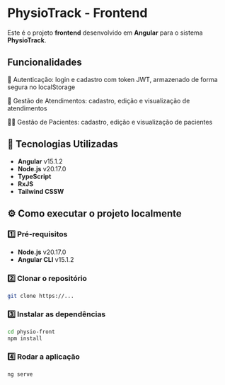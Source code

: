 # PhysioTrack - Frontend

Este é o projeto **frontend** desenvolvido em **Angular** para o sistema **PhysioTrack**.

##  Funcionalidades
🔐 Autenticação: login e cadastro com token JWT, armazenado de forma segura no localStorage

📝 Gestão de Atendimentos: cadastro, edição e visualização de atendimentos

🧍‍♂️ Gestão de Pacientes: cadastro, edição e visualização de pacientes

## 🚀 Tecnologias Utilizadas

- **Angular** v15.1.2
- **Node.js** v20.17.0
- **TypeScript**
- **RxJS**
- **Tailwind CSSW**

## ⚙️ Como executar o projeto localmente

### 1️⃣ Pré-requisitos

- **Node.js** v20.17.0
- **Angular CLI** v15.1.2

### 2️⃣ Clonar o repositório

```bash
git clone https://...
```

### 3️⃣ Instalar as dependências

```bash
cd physio-front
npm install
```

### 4️⃣ Rodar a aplicação

```bash
ng serve
```
